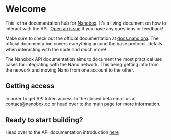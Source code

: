 # Welcome

This is the documentation hub for [Nanobox](https://nanobox.cc). It's a living document on how to interact with the API. 
[Open an issue](https://github.com/nanobox-cc/docs/issues) if you have any questions or feedback!

Make sure to check out the official documentation at [docs.nano.org](https://docs.nano.org/). The official documentation covers 
everything around the base protocol, details when interacting with the node and much more!

The Nanobox API documentation aims to document the most practical use cases for integrating with the Nano network. This being
getting info from the network and moving Nano from one account to the other.

## Getting access

In order to get  API token access to the closed beta email us at contact@nanobox.cc or head over to the
[main page](https://nanobox.cc) for more information.

## Ready to start building?

Head over to the API documentation introduction [here](/api-docs)
